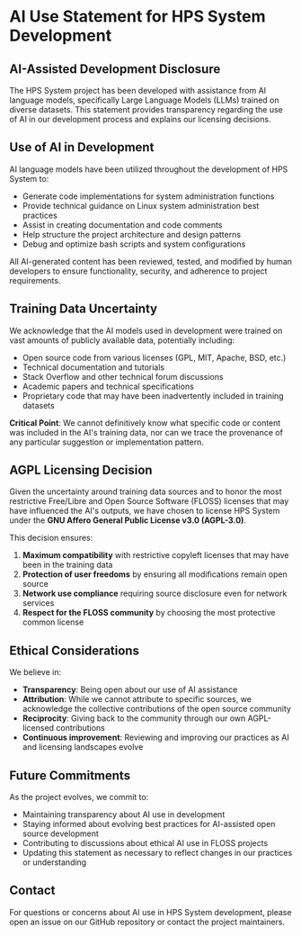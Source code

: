 # AI Use Statement for HPS System Development

## AI-Assisted Development Disclosure

The HPS System project has been developed with assistance from AI language models, specifically Large Language Models (LLMs) trained on diverse datasets. This statement provides transparency regarding the use of AI in our development process and explains our licensing decisions.

## Use of AI in Development

AI language models have been utilized throughout the development of HPS System to:

- Generate code implementations for system administration functions
- Provide technical guidance on Linux system administration best practices
- Assist in creating documentation and code comments
- Help structure the project architecture and design patterns
- Debug and optimize bash scripts and system configurations

All AI-generated content has been reviewed, tested, and modified by human developers to ensure functionality, security, and adherence to project requirements.

## Training Data Uncertainty

We acknowledge that the AI models used in development were trained on vast amounts of publicly available data, potentially including:

- Open source code from various licenses (GPL, MIT, Apache, BSD, etc.)
- Technical documentation and tutorials
- Stack Overflow and other technical forum discussions
- Academic papers and technical specifications
- Proprietary code that may have been inadvertently included in training datasets

**Critical Point**: We cannot definitively know what specific code or content was included in the AI's training data, nor can we trace the provenance of any particular suggestion or implementation pattern.

## AGPL Licensing Decision

Given the uncertainty around training data sources and to honor the most restrictive Free/Libre and Open Source Software (FLOSS) licenses that may have influenced the AI's outputs, we have chosen to license HPS System under the **GNU Affero General Public License v3.0 (AGPL-3.0)**.

This decision ensures:

1. **Maximum compatibility** with restrictive copyleft licenses that may have been in the training data
2. **Protection of user freedoms** by ensuring all modifications remain open source
3. **Network use compliance** requiring source disclosure even for network services
4. **Respect for the FLOSS community** by choosing the most protective common license

## Ethical Considerations

We believe in:

- **Transparency**: Being open about our use of AI assistance
- **Attribution**: While we cannot attribute to specific sources, we acknowledge the collective contributions of the open source community
- **Reciprocity**: Giving back to the community through our own AGPL-licensed contributions
- **Continuous improvement**: Reviewing and improving our practices as AI and licensing landscapes evolve

## Future Commitments

As the project evolves, we commit to:

- Maintaining transparency about AI use in development
- Staying informed about evolving best practices for AI-assisted open source development
- Contributing to discussions about ethical AI use in FLOSS projects
- Updating this statement as necessary to reflect changes in our practices or understanding

## Contact

For questions or concerns about AI use in HPS System development, please open an issue on our GitHub repository or contact the project maintainers.


